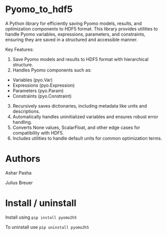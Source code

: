 # Pyomo_to_hdf5

A Python library for efficiently saving Pyomo models, results, and optimization components to HDF5 format. This library provides utilities to handle Pyomo variables, expressions, parameters, and constraints, ensuring they are saved in a structured and accessible manner.

Key Features:

1. Save Pyomo models and results to HDF5 format with hierarchical structure.
2.  Handles Pyomo components such as:

- Variables (pyo.Var)
- Expressions (pyo.Expression)
- Parameters (pyo.Param)
- Constraints (pyo.Constraint)


3. Recursively saves dictionaries, including metadata like units and descriptions.
4. Automatically handles uninitialized variables and ensures robust error handling.
5. Converts None values, ScalarFloat, and other edge cases for compatibility with HDF5.
6. Includes utilities to handle default units for common optimization terms.



# Authors

Ashar Pasha

Julius Breuer



# Install  / uninstall

Install using
`pip install pyomo2h5`

To uninstall use
`pip uninstall pyomo2h5`

